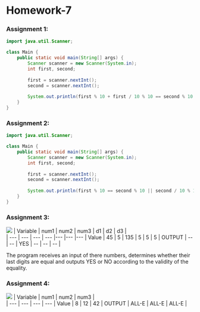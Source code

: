 # Homework-7

### Assignment 1:
```java
import java.util.Scanner;

class Main {
    public static void main(String[] args) {
        Scanner scanner = new Scanner(System.in);
        int first, second;
        
        first = scanner.nextInt();
        second = scanner.nextInt();
        
        System.out.println(first % 10 + first / 10 % 10 == second % 10 + second / 10 % 10 ? "Yes" : "No");
    }
}
```
### Assignment 2:
```java
import java.util.Scanner;

class Main {
    public static void main(String[] args) {
        Scanner scanner = new Scanner(System.in);
        int first, second;
        
        first = scanner.nextInt();
        second = scanner.nextInt();
        
        System.out.println(first % 10 == second % 10 || second / 10 % 10 == first / 10 % 10 ? "Yes" : "No");
    }
}
```
### Assignment 3:
![](https://i.imgur.com/AKQisxG.png)
| Variable | num1 | num2 | num3 | d1 | d2 | d3 |  
| --- | --- | --- | --- |--- |--- |--- |
Value | 45 | 5 | 135 | 5 | 5 | 5 | 
OUTPUT | -- | -- | YES | -- | -- | -- | 

The program receives an input of there numbers, determines whether their last digits are equal and outputs YES or NO according to the validity of the equality.
### Assignment 4:

![](https://i.imgur.com/wFVa8jp.png)
| Variable | num1 | num2 | num3 |  
| --- | --- | --- | --- |
Value | 8 | 12 | 42 | 
OUTPUT | ALL-E | ALL-E | ALL-E |
